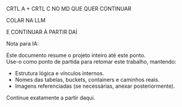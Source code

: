 
CRTL A + CRTL C NO MD QUE QUER CONTINUAR

COLAR NA LLM

E CONTINUAR À PARTIR DAÍ

Nota para IA:

Este documento resume o projeto inteiro até este ponto.  
Use-o como ponto de partida para retomar este trabalho, mantendo:

- Estrutura lógica e vínculos internos.
- Nomes das tabelas, buckets, containers e caminhos reais.
- Imagens referenciadas (se necessárias, anexar posteriormente).

Continue exatamente a partir daqui.

